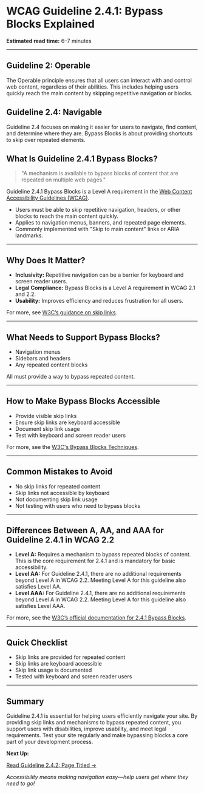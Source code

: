 <!--
title: 2.4.1 - Bypass Blocks
series: Making the Web Accessible for All
description: A practical guide to WCAG Guideline 2.4.1 (Bypass Blocks)—what it means, why it matters, and how to help users skip repetitive content.
keywords: wcag 2.4.1, bypass blocks, skip links, accessibility, web standards, digital inclusion
image: WCAG-Series-2-4-1.png
imageAlt: Blue text on yellow background saying, "Web Content Accessibiilty Guiedlines (WCAG) 2.4.1 Explained, Bypass Blocks"
status: published
date: 2025-07-03
-->

# **WCAG Guideline 2.4.1: Bypass Blocks Explained**

**Estimated read time:** 6–7 minutes

---

## **Guideline 2: Operable**

The Operable principle ensures that all users can interact with and control web content, regardless of their abilities. This includes helping users quickly reach the main content by skipping repetitive navigation or blocks.

## **Guideline 2.4: Navigable**

Guideline 2.4 focuses on making it easier for users to navigate, find content, and determine where they are. Bypass Blocks is about providing shortcuts to skip over repeated elements.

## **What Is Guideline 2.4.1 Bypass Blocks?**

<!-- [Illustration: User activating a skip link to bypass navigation] -->

> "A mechanism is available to bypass blocks of content that are repeated on multiple web pages."

Guideline 2.4.1 Bypass Blocks is a Level A requirement in the [Web Content Accessibility Guidelines (WCAG)](https://www.w3.org/WAI/WCAG22/quickref/#bypass-blocks).

- Users must be able to skip repetitive navigation, headers, or other blocks to reach the main content quickly.
- Applies to navigation menus, banners, and repeated page elements.
- Commonly implemented with "Skip to main content" links or ARIA landmarks.

---

## **Why Does It Matter?**

<!-- [Infographic: User skipping navigation, focus indicator, and main content] -->

- **Inclusivity:** Repetitive navigation can be a barrier for keyboard and screen reader users.
- **Legal Compliance:** Bypass Blocks is a Level A requirement in WCAG 2.1 and 2.2.
- **Usability:** Improves efficiency and reduces frustration for all users.

For more, see [W3C’s guidance on skip links](https://www.w3.org/WAI/WCAG22/Understanding/bypass-blocks.html).

---

## **What Needs to Support Bypass Blocks?**

<!-- [Grid: Navigation menus, sidebars, headers, all with skip icons] -->

- Navigation menus
- Sidebars and headers
- Any repeated content blocks

All must provide a way to bypass repeated content.

---

## **How to Make Bypass Blocks Accessible**

<!-- [Side-by-side code snippets: Skip link, no skip link]
[Example: Settings panel for skip links] -->

- Provide visible skip links
- Ensure skip links are keyboard accessible
- Document skip link usage
- Test with keyboard and screen reader users

For more, see the [W3C's Bypass Blocks Techniques](https://www.w3.org/WAI/WCAG22/Techniques/general/G1).

---

## **Common Mistakes to Avoid**

<!-- [Do/Don't graphic: Left side with skip link, right side with no skip link] -->

- No skip links for repeated content
- Skip links not accessible by keyboard
- Not documenting skip link usage
- Not testing with users who need to bypass blocks

---

## **Differences Between A, AA, and AAA for Guideline 2.4.1 in WCAG 2.2**

<!-- [Infographic: Three columns labeled A, AA, AAA with example requirements for each] -->

- **Level A:** Requires a mechanism to bypass repeated blocks of content. This is the core requirement for 2.4.1 and is mandatory for basic accessibility.
- **Level AA:** For Guideline 2.4.1, there are no additional requirements beyond Level A in WCAG 2.2. Meeting Level A for this guideline also satisfies Level AA.
- **Level AAA:** For Guideline 2.4.1, there are no additional requirements beyond Level A in WCAG 2.2. Meeting Level A for this guideline also satisfies Level AAA.

For more, see the [W3C’s official documentation for 2.4.1 Bypass Blocks](https://www.w3.org/WAI/WCAG22/Understanding/bypass-blocks.html).

---

## **Quick Checklist**

<!-- [Checklist graphic: Icons for each item (skip, navigation, main content, etc.)] -->

- Skip links are provided for repeated content
- Skip links are keyboard accessible
- Skip link usage is documented
- Tested with keyboard and screen reader users

---

## **Summary**

<!-- [Illustration: User using a skip link in a web app] -->

Guideline 2.4.1 is essential for helping users efficiently navigate your site. By providing skip links and mechanisms to bypass repeated content, you support users with disabilities, improve usability, and meet legal requirements. Test your site regularly and make bypassing blocks a core part of your development process.

**Next Up:**

[Read Guideline 2.4.2: Page Titled →](WCAG-Guideline-2-4-2-Page-Titled-Explained)

*Accessibility means making navigation easy—help users get where they need to go!*
